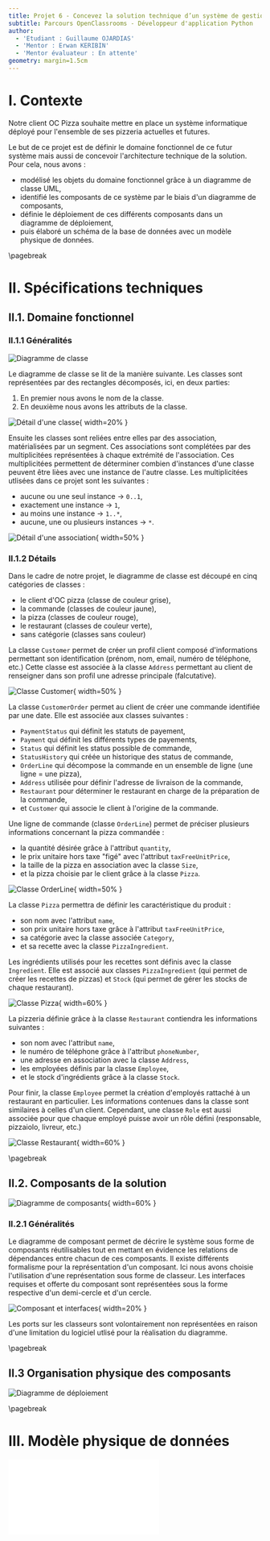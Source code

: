 ```yaml
---
title: Projet 6 - Concevez la solution technique d’un système de gestion de pizzeria
subtitle: Parcours OpenClassrooms - Développeur d'application Python
author:
  - 'Etudiant : Guillaume OJARDIAS'
  - 'Mentor : Erwan KERIBIN'
  - 'Mentor évaluateur : En attente'
geometry: margin=1.5cm
---
```


# I. Contexte

Notre client OC Pizza souhaite mettre en place un système informatique déployé pour l'ensemble de ses pizzeria actuelles et futures.

Le but de ce projet est de définir le domaine fonctionnel de ce futur système mais aussi de concevoir l'architecture technique de la solution.
Pour cela, nous avons :

- modélisé les objets du domaine fonctionnel grâce à un diagramme de classe UML,
- identifié les composants de ce système par le biais d'un diagramme de composants,
- définie le déploiement de ces différents composants dans un diagramme de déploiement,
- puis élaboré un schéma de la base de données avec un modèle physique de données.

\pagebreak
# II. Spécifications techniques

## II.1. Domaine fonctionnel

### II.1.1 Généralités

![Diagramme de classe](../Diagrams/Class_diagram.png)

Le diagramme de classe se lit de la manière suivante.
Les classes sont représentées par des rectangles décomposés, ici, en deux parties:

1. En premier nous avons le nom de la classe.
2. En deuxième nous avons les attributs de la classe.

![Détail d'une classe](../Diagrams/Class_diagram_class_solo.png){ width=20% }

Ensuite les classes sont reliées entre elles par des association, matérialisées par un segment.
Ces associations sont complétées par des multiplicitées représentées à chaque extrémité de l'association. Ces multiplicitées permettent de déterminer combien d'instances d'une classe peuvent être lièes avec une instance de l'autre classe.
Les multiplicitées utlisées dans ce projet sont les suivantes :

- aucune ou une seul instance -> `0..1`,
- exactement une instance -> `1`,
- au moins une instance -> `1..*`,
- aucune, une ou plusieurs instances -> `*`.

![Détail d'une association](../Diagrams/Class_diagram_classes_association.png){ width=50% }

### II.1.2 Détails

Dans le cadre de notre projet, le diagramme de classe est découpé en cinq catégories de classes :

- le client d'OC pizza (classe de couleur grise),
- la commande (classes de couleur jaune),
- la pizza (classes de couleur rouge),
- le restaurant (classes de couleur verte),
- sans catégorie (classes sans couleur)

La classe `Customer` permet de créer un profil client composé d'informations permettant son identification (prénom, nom, email, numéro de téléphone, etc.)
Cette classe est associée à la classe `Address` permettant au client de renseigner dans son profil une adresse principale (falcutative).

![Classe Customer](../Diagrams/Class_diagram_Customer.png){ width=50% }

La classe `CustomerOrder` permet au client de créer une commande identifiée par une date.
Elle est associée aux classes suivantes :

- `PaymentStatus` qui définit les statuts de payement,
- `Payment` qui définit les différents types de payements,
- `Status` qui définit les status possible de commande,
- `StatusHistory` qui créée un historique des status de commande,
- `OrderLine` qui décompose la commande en un ensemble de ligne (une ligne = une pizza),
- `Address` utilisée pour définir l'adresse de livraison de la commande,
- `Restaurant` pour déterminer le restaurant en charge de la préparation de la commande,
- et `Customer` qui associe le client à l'origine de la commande.

Une ligne de commande (classe `OrderLine`) permet de préciser plusieurs informations concernant la pizza commandée :

- la quantité désirée grâce à l'attribut `quantity`,
- le prix unitaire hors taxe "figé" avec l'attribut `taxFreeUnitPrice`,
- la taille de la pizza en association avec la classe `Size`,
- et la pizza choisie par le client grâce à la classe `Pizza`.

![Classe OrderLine](../Diagrams/Class_diagram_Order_line.png){ width=50% }

La classe `Pizza` permettra de définir les caractéristique du produit :

- son nom avec l'attribut `name`,
- son prix unitaire hors taxe grâce à l'attribut `taxFreeUnitPrice`,
- sa catégorie avec la classe associée `Category`,
- et sa recette avec la classe `PizzaIngredient`.

Les ingrédients utilisés pour les recettes sont définis avec la classe `Ingredient`. Elle est associé aux classes `PizzaIngredient` (qui permet de créer les recettes de pizzas) et `Stock` (qui permet de gérer les stocks de chaque restaurant).

![Classe Pizza](../Diagrams/Class_diagram_Pizza.png){ width=60% }

La pizzeria définie grâce à la classe `Restaurant` contiendra les informations suivantes :

- son nom avec l'attribut `name`,
- le numéro de téléphone grâce à l'attribut `phoneNumber`,
- une adresse en association avec la classe `Address`,
- les employées définis par la classe `Employee`,
- et le stock d'ingrédients grâce à la classe `Stock`.

Pour finir, la classe `Employee` permet la création d'employés rattaché à un restaurant en particulier. Les informations contenues dans la classe sont similaires à celles d'un client. Cependant, une classe `Role` est aussi associée pour que chaque employé puisse avoir un rôle défini (responsable, pizzaiolo, livreur, etc.)

![Classe Restaurant](../Diagrams/Class_diagram_Restaurant.png){ width=60% }

\pagebreak
## II.2. Composants de la solution

![Diagramme de composants](../Diagrams/Components_diagram.png){ width=60% }

### II.2.1 Généralités

Le diagramme de composant permet de décrire le système sous forme de composants réutilisables tout en mettant en évidence les relations de dépendances entre chacun de ces composants.
Il existe différents formalisme pour la représentation d'un composant. Ici nous avons choisie l'utilisation d'une représentation sous forme de classeur.
Les interfaces requises et offerte du composant sont représentées sous la forme respective d'un demi-cercle et d'un cercle.

![Composant et interfaces](../Diagrams/Components_diagram_Component_interfaces.png){ width=20% }

Les ports sur les classeurs sont volontairement non représentées en raison d'une limitation du logiciel utlisé pour la réalisation du diagramme.

\pagebreak
## II.3 Organisation physique des composants

![Diagramme de déploiement](../Diagrams/Deployment_diagram.png)

\pagebreak
# III. Modèle physique de données

![Modèle physique de données](../Diagrams/Entity_relationship_diagram.pdf)
